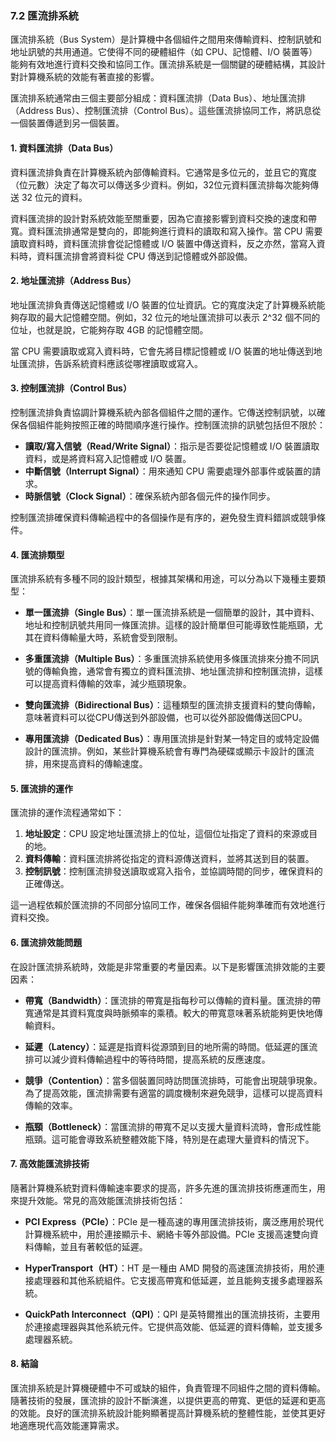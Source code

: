 ### 7.2 匯流排系統

匯流排系統（Bus System）是計算機中各個組件之間用來傳輸資料、控制訊號和地址訊號的共用通道。它使得不同的硬體組件（如 CPU、記憶體、I/O 裝置等）能夠有效地進行資料交換和協同工作。匯流排系統是一個關鍵的硬體結構，其設計對計算機系統的效能有著直接的影響。

匯流排系統通常由三個主要部分組成：資料匯流排（Data Bus）、地址匯流排（Address Bus）、控制匯流排（Control Bus）。這些匯流排協同工作，將訊息從一個裝置傳遞到另一個裝置。

#### 1. 資料匯流排（Data Bus）

資料匯流排負責在計算機系統內部傳輸資料。它通常是多位元的，並且它的寬度（位元數）決定了每次可以傳送多少資料。例如，32位元資料匯流排每次能夠傳送 32 位元的資料。

資料匯流排的設計對系統效能至關重要，因為它直接影響到資料交換的速度和帶寬。資料匯流排通常是雙向的，即能夠進行資料的讀取和寫入操作。當 CPU 需要讀取資料時，資料匯流排會從記憶體或 I/O 裝置中傳送資料，反之亦然，當寫入資料時，資料匯流排會將資料從 CPU 傳送到記憶體或外部設備。

#### 2. 地址匯流排（Address Bus）

地址匯流排負責傳送記憶體或 I/O 裝置的位址資訊。它的寬度決定了計算機系統能夠存取的最大記憶體空間。例如，32 位元的地址匯流排可以表示 2^32 個不同的位址，也就是說，它能夠存取 4GB 的記憶體空間。

當 CPU 需要讀取或寫入資料時，它會先將目標記憶體或 I/O 裝置的地址傳送到地址匯流排，告訴系統資料應該從哪裡讀取或寫入。

#### 3. 控制匯流排（Control Bus）

控制匯流排負責協調計算機系統內部各個組件之間的運作。它傳送控制訊號，以確保各個組件能夠按照正確的時間順序進行操作。控制匯流排的訊號包括但不限於：

- **讀取/寫入信號（Read/Write Signal）**：指示是否要從記憶體或 I/O 裝置讀取資料，或是將資料寫入記憶體或 I/O 裝置。
- **中斷信號（Interrupt Signal）**：用來通知 CPU 需要處理外部事件或裝置的請求。
- **時脈信號（Clock Signal）**：確保系統內部各個元件的操作同步。

控制匯流排確保資料傳輸過程中的各個操作是有序的，避免發生資料錯誤或競爭條件。

#### 4. 匯流排類型

匯流排系統有多種不同的設計類型，根據其架構和用途，可以分為以下幾種主要類型：

- **單一匯流排（Single Bus）**：單一匯流排系統是一個簡單的設計，其中資料、地址和控制訊號共用同一條匯流排。這樣的設計簡單但可能導致性能瓶頸，尤其在資料傳輸量大時，系統會受到限制。
  
- **多重匯流排（Multiple Bus）**：多重匯流排系統使用多條匯流排來分擔不同訊號的傳輸負擔，通常會有獨立的資料匯流排、地址匯流排和控制匯流排，這樣可以提高資料傳輸的效率，減少瓶頸現象。

- **雙向匯流排（Bidirectional Bus）**：這種類型的匯流排支援資料的雙向傳輸，意味著資料可以從CPU傳送到外部設備，也可以從外部設備傳送回CPU。

- **專用匯流排（Dedicated Bus）**：專用匯流排是針對某一特定目的或特定設備設計的匯流排。例如，某些計算機系統會有專門為硬碟或顯示卡設計的匯流排，用來提高資料的傳輸速度。

#### 5. 匯流排的運作

匯流排的運作流程通常如下：

1. **地址設定**：CPU 設定地址匯流排上的位址，這個位址指定了資料的來源或目的地。
2. **資料傳輸**：資料匯流排將從指定的資料源傳送資料，並將其送到目的裝置。
3. **控制訊號**：控制匯流排發送讀取或寫入指令，並協調時間的同步，確保資料的正確傳送。

這一過程依賴於匯流排的不同部分協同工作，確保各個組件能夠準確而有效地進行資料交換。

#### 6. 匯流排效能問題

在設計匯流排系統時，效能是非常重要的考量因素。以下是影響匯流排效能的主要因素：

- **帶寬（Bandwidth）**：匯流排的帶寬是指每秒可以傳輸的資料量。匯流排的帶寬通常是其資料寬度與時脈頻率的乘積。較大的帶寬意味著系統能夠更快地傳輸資料。
  
- **延遲（Latency）**：延遲是指資料從源頭到目的地所需的時間。低延遲的匯流排可以減少資料傳輸過程中的等待時間，提高系統的反應速度。

- **競爭（Contention）**：當多個裝置同時訪問匯流排時，可能會出現競爭現象。為了提高效能，匯流排需要有適當的調度機制來避免競爭，這樣可以提高資料傳輸的效率。

- **瓶頸（Bottleneck）**：當匯流排的帶寬不足以支援大量資料流時，會形成性能瓶頸。這可能會導致系統整體效能下降，特別是在處理大量資料的情況下。

#### 7. 高效能匯流排技術

隨著計算機系統對資料傳輸速率要求的提高，許多先進的匯流排技術應運而生，用來提升效能。常見的高效能匯流排技術包括：

- **PCI Express（PCIe）**：PCIe 是一種高速的專用匯流排技術，廣泛應用於現代計算機系統中，用於連接顯示卡、網絡卡等外部設備。PCIe 支援高速雙向資料傳輸，並且有著較低的延遲。
  
- **HyperTransport（HT）**：HT 是一種由 AMD 開發的高速匯流排技術，用於連接處理器和其他系統組件。它支援高帶寬和低延遲，並且能夠支援多處理器系統。

- **QuickPath Interconnect（QPI）**：QPI 是英特爾推出的匯流排技術，主要用於連接處理器與其他系統元件。它提供高效能、低延遲的資料傳輸，並支援多處理器系統。

#### 8. 結論

匯流排系統是計算機硬體中不可或缺的組件，負責管理不同組件之間的資料傳輸。隨著技術的發展，匯流排的設計不斷演進，以提供更高的帶寬、更低的延遲和更高的效能。良好的匯流排系統設計能夠顯著提高計算機系統的整體性能，並使其更好地適應現代高效能運算需求。